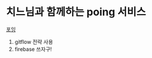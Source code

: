 # 치느님과 함께하는 poing 서비스

[포잉](https://www.poing.co.kr/seoul/restaurant/search?query%5Bper_page%5D=12&query%5Bplace_area%5D=2080&query%5Bfood_types%5D=)

1. gitflow 전략 사용
2. firebase 쓰자구!
